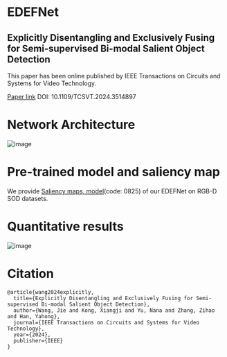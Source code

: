 # EDEFNet
	
Explicitly Disentangling and Exclusively Fusing for Semi-supervised Bi-modal Salient Object Detection
---
This paper has been online published by IEEE Transactions on Circuits and Systems for Video Technology.

[Paper link](https://ieeexplore.ieee.org/abstract/document/10788520)  DOI: 10.1109/TCSVT.2024.3514897
  
Network Architecture
====
![image](https://github.com/user-attachments/assets/7dda549a-5f7d-4b6f-819e-168412a6302a)

Pre-trained model and saliency map
===
We provide [Saliency maps, model](https://pan.baidu.com/s/15_SSWFdRUzdVTM-NBjjURA)(code: 0825)  of our EDEFNet on RGB-D SOD datasets.

Quantitative results
===
![image](https://github.com/user-attachments/assets/967e1915-7011-4065-b397-d24d13d6b803)

Citation
===
```
@article{wang2024explicitly,
  title={Explicitly Disentangling and Exclusively Fusing for Semi-supervised Bi-modal Salient Object Detection},
  author={Wang, Jie and Kong, Xiangji and Yu, Nana and Zhang, Zihao and Han, Yahong},
  journal={IEEE Transactions on Circuits and Systems for Video Technology},
  year={2024},
  publisher={IEEE}
}
```
